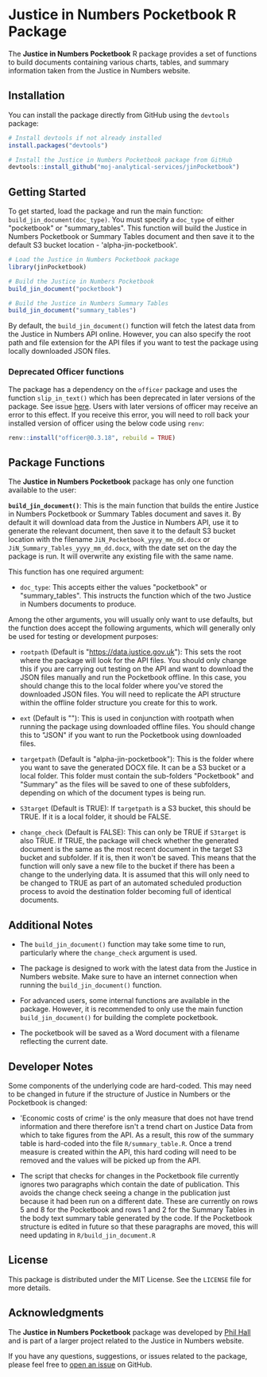 # Justice in Numbers Pocketbook R Package

The **Justice in Numbers Pocketbook** R package provides a set of functions to build documents containing various charts, tables, and summary information taken from the Justice in Numbers website. 

## Installation

You can install the package directly from GitHub using the `devtools` package:

```R
# Install devtools if not already installed
install.packages("devtools")

# Install the Justice in Numbers Pocketbook package from GitHub
devtools::install_github("moj-analytical-services/jinPocketbook")
```

## Getting Started

To get started, load the package and run the main function: `build_jin_document(doc_type)`. You must specify a `doc_type` of either "pocketbook" or "summary_tables". This function will build the Justice in Numbers Pocketbook or Summary Tables document and then save it to the default S3 bucket location - 'alpha-jin-pocketbook'.

```R
# Load the Justice in Numbers Pocketbook package
library(jinPocketbook)

# Build the Justice in Numbers Pocketbook
build_jin_document("pocketbook")

# Build the Justice in Numbers Summary Tables
build_jin_document("summary_tables")
```

By default, the `build_jin_document()` function will fetch the latest data from the Justice in Numbers API online. However, you can also specify the root path and file extension for the API files if you want to test the package using locally downloaded JSON files. 

### Deprecated Officer functions

The package has a dependency on the `officer` package and uses the function `slip_in_text()` which has been deprecated in later versions of the package. See issue [here](https://github.com/moj-analytical-services/jinPocketbook/issues/2#issue-1853095607). Users with later versions of officer may receive an error to this effect. If you receive this error, you will need to roll back your installed version of officer using the below code using `renv`:

```R
renv::install("officer@0.3.18", rebuild = TRUE)
```

## Package Functions

The **Justice in Numbers Pocketbook** package has only one function available to the user:

**`build_jin_document()`**: This is the main function that builds the entire Justice in Numbers Pocketbook or Summary Tables document and saves it. By default it will download data from the Justice in Numbers API, use it to generate the relevant document, then save it to the default S3 bucket location with the filename `JiN_Pocketbook_yyyy_mm_dd.docx` or `JiN_Summary_Tables_yyyy_mm_dd.docx`, with the date set on the day the package is run. It will overwrite any existing file with the same name.

This function has one required argument:

- `doc_type`: This accepts either the values "pocketbook" or "summary_tables". This instructs the function which of the two Justice in Numbers documents to produce.

Among the other arguments, you will usually only want to use defaults, but the function does accept the following arguments, which will generally only be used for testing or development purposes:

 - `rootpath` (Default is "https://data.justice.gov.uk"): This sets the root where the package will look for the API files. You should only change this if you are carrying out testing on the API and want to download the JSON files manually and run the Pocketbook offline. In this case, you should change this to the local folder where you've stored the downloaded JSON files. You will need to replicate the API structure within the offline folder structure you create for this to work.

- `ext` (Default is ""): This is used in conjunction with rootpath when running the package using downloaded offline files. You should change this to "JSON" if you want to run the Pocketbook using downloaded files.

 - `targetpath` (Default is "alpha-jin-pocketbook"): This is the folder where you want to save the generated DOCX file. It can be a S3 bucket or a local folder. This folder must contain the sub-folders "Pocketbook" and "Summary" as the files will be saved to one of these subfolders, depending on which of the document types is being run.
 
 - `S3target` (Default is TRUE): If `targetpath` is a S3 bucket, this should be TRUE. If it is a local folder, it should be FALSE.
 
 - `change_check` (Default is FALSE): This can only be TRUE if `S3target` is also TRUE. If TRUE, the package will check whether the generated document is the same as the most recent document in the target S3 bucket and subfolder. If it is, then it won't be saved. This means that the function will only save a new file to the bucket if there has been a change to the underlying data. It is assumed that this will only need to be changed to TRUE as part of an automated scheduled production process to avoid the destination folder becoming full of identical documents.

## Additional Notes

- The `build_jin_document()` function may take some time to run, particularly where the `change_check` argument is used.

- The package is designed to work with the latest data from the Justice in Numbers website. Make sure to have an internet connection when running the `build_jin_document()` function.

- For advanced users, some internal functions are available in the package. However, it is recommended to only use the main function `build_jin_document()` for building the complete pocketbook.

- The pocketbook will be saved as a Word document with a filename reflecting the current date.

## Developer Notes

Some components of the underlying code are hard-coded. This may need to be changed in future if the structure of Justice in Numbers or the Pocketbook is changed:

 - 'Economic costs of crime' is the only measure that does not have trend information and there therefore isn't a trend chart on Justice Data from which to take figures from the API. As a result, this row of the summary table is hard-coded into the file `R/summary_table.R`. Once a trend measure is created within the API, this hard coding will need to be removed and the values will be picked up from the API.

 - The script that checks for changes in the Pocketbook file currently ignores two paragraphs which contain the date of publication. This avoids the change check seeing a change in the publication just because it had been run on a different date. These are currently on rows 5 and 8 for the Pocketbook and rows 1 and 2 for the Summary Tables in the body text summary table generated by the code. If the Pocketbook structure is edited in future so that these paragraphs are moved, this will need updating in `R/build_jin_document.R` 

## License

This package is distributed under the MIT License. See the `LICENSE` file for more details.

## Acknowledgments

The **Justice in Numbers Pocketbook** package was developed by [Phil Hall](https://github.com/phil-hall-moj) and is part of a larger project related to the Justice in Numbers website.

If you have any questions, suggestions, or issues related to the package, please feel free to [open an issue](https://github.com/moj-analytical-services/jinPocketbook/issues) on GitHub.

